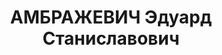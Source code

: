 ---
title: АМБРАЖЕВИЧ Эдуард Станиславович
description: 'Род. в 1911, Владикавказ, литовец, обр.: среднее, б/п. Проживал: Москва,
  Останкинский студгородок, корп. 6, комн. 14. Механик во 2-м московском автобусном
  парке.

  Арестован 15.06.1937. Обв. в антисоветской деятельности. Приговор: ВК ВС СССР, 08.10.1937
  – ВМН. Расстрелян 08.10.1937, г.Москва.

  Реабилитирован Прокуратурой СССР 26.04.1991'
---